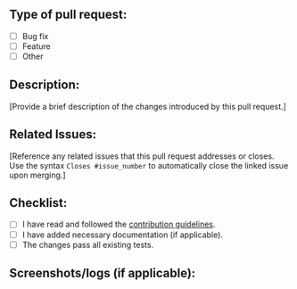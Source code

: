 ## Type of pull request:
- [ ] Bug fix
- [ ] Feature
- [ ] Other

## Description:

[Provide a brief description of the changes introduced by this pull request.]

## Related Issues:

[Reference any related issues that this pull request addresses or closes. Use the syntax `Closes #issue_number` to automatically close the linked issue upon merging.]

## Checklist:

- [ ] I have read and followed the [contribution guidelines](/docs/CONTRIBUTING.md).
- [ ] I have added necessary documentation (if applicable).
- [ ] The changes pass all existing tests.

## Screenshots/logs (if applicable):
